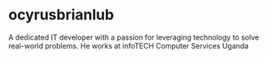 # ocyrusbrianlub
A dedicated IT developer with a passion for leveraging technology to solve real-world problems. He works at infoTECH Computer Services Uganda
